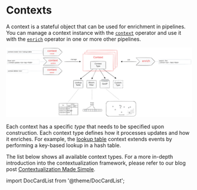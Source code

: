 # Contexts

A context is a stateful object that can be used for enrichment in pipelines. You
can manage a context instance with the [`context`](operators/context.md)
operator and use it with the [`enrich`](operators/enrich.md) operator in one or
more other pipelines.

![Contextualization](contextualization.excalidraw.svg)

Each context has a specific *type* that needs to be specified upon construction.
Each context type defines how it processes updates and how it enriches. For
example, the [lookup table](contexts/lookup-table.md) context extends events
by performing a key-based lookup in a hash table.

The list below shows all available context types. For a more in-depth
introduction into the contextualization framework, please refer to our blog post
[Contextualization Made Simple](/blog/contextualization-made-simple).

import DocCardList from '@theme/DocCardList';

<DocCardList />
